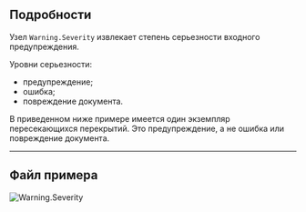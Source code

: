 ## Подробности
Узел `Warning.Severity` извлекает степень серьезности входного предупреждения.

Уровни серьезности:
- предупреждение;
- ошибка;
- повреждение документа.

В приведенном ниже примере имеется один экземпляр пересекающихся перекрытий. Это предупреждение, а не ошибка или повреждение документа.
___
## Файл примера

![Warning.Severity](./Revit.Application.Warning.Severity_img.jpg)
